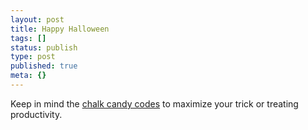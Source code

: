 ```yaml
---
layout: post
title: Happy Halloween
tags: []
status: publish
type: post
published: true
meta: {}
---
```

Keep in mind the [chalk candy codes](http://www.cockeyed.com/archive/candy_code/candy_code.html) to maximize your trick or treating productivity.
